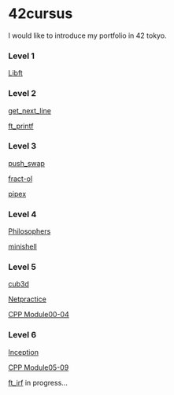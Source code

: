 # 42cursus
I would like to introduce my portfolio in 42 tokyo.

### Level 1
[Libft]()

### Level 2
[get_next_line]()

[ft_printf]()


### Level 3
[push_swap]()

[fract-ol]()

[pipex]()


### Level 4
[Philosophers]()

[minishell]()


### Level 5
[cub3d]()

[Netpractice]()

[CPP Module00-04]()


### Level 6
[Inception]()

[CPP Module05-09]()

[ft_irf]() in progress...

